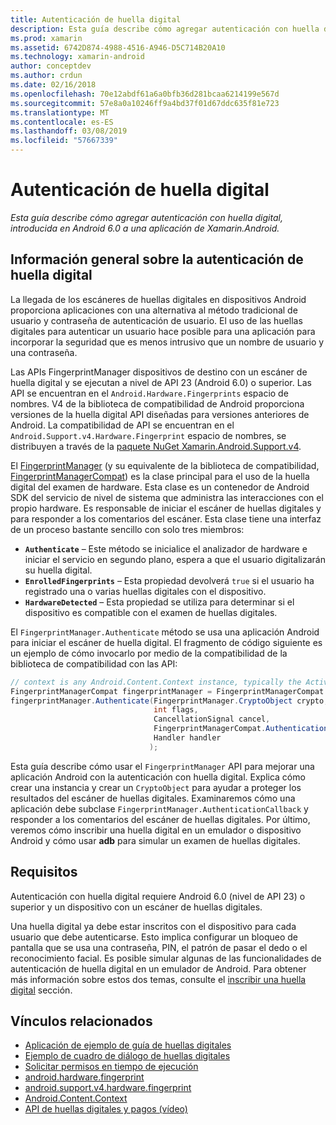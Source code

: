 ```yaml
---
title: Autenticación de huella digital
description: Esta guía describe cómo agregar autenticación con huella digital, introducida en Android 6.0 a una aplicación de Xamarin.Android.
ms.prod: xamarin
ms.assetid: 6742D874-4988-4516-A946-D5C714B20A10
ms.technology: xamarin-android
author: conceptdev
ms.author: crdun
ms.date: 02/16/2018
ms.openlocfilehash: 70e12abdf61a6a0bfb36d281bcaa6214199e567d
ms.sourcegitcommit: 57e8a0a10246ff9a4bd37f01d67ddc635f81e723
ms.translationtype: MT
ms.contentlocale: es-ES
ms.lasthandoff: 03/08/2019
ms.locfileid: "57667339"
---
```

# <a name="fingerprint-authentication"></a>Autenticación de huella digital

_Esta guía describe cómo agregar autenticación con huella digital, introducida en Android 6.0 a una aplicación de Xamarin.Android._


## <a name="fingerprint-authentication-overview"></a>Información general sobre la autenticación de huella digital

La llegada de los escáneres de huellas digitales en dispositivos Android proporciona aplicaciones con una alternativa al método tradicional de usuario y contraseña de autenticación de usuario. El uso de las huellas digitales para autenticar un usuario hace posible para una aplicación para incorporar la seguridad que es menos intrusivo que un nombre de usuario y una contraseña.

Las APIs FingerprintManager dispositivos de destino con un escáner de huella digital y se ejecutan a nivel de API 23 (Android 6.0) o superior. Las API se encuentran en el `Android.Hardware.Fingerprints` espacio de nombres. V4 de la biblioteca de compatibilidad de Android proporciona versiones de la huella digital API diseñadas para versiones anteriores de Android. La compatibilidad de API se encuentran en el `Android.Support.v4.Hardware.Fingerprint` espacio de nombres, se distribuyen a través de la [paquete NuGet Xamarin.Android.Support.v4](https://www.nuget.org/packages/Xamarin.Android.Support.v4/).

El [FingerprintManager](https://developer.android.com/reference/android/hardware/fingerprint/FingerprintManager.html) (y su equivalente de la biblioteca de compatibilidad, [FingerprintManagerCompat](https://developer.android.com/reference/android/support/v4/hardware/fingerprint/FingerprintManagerCompat.html)) es la clase principal para el uso de la huella digital del examen de hardware. Esta clase es un contenedor de Android SDK del servicio de nivel de sistema que administra las interacciones con el propio hardware. Es responsable de iniciar el escáner de huellas digitales y para responder a los comentarios del escáner. Esta clase tiene una interfaz de un proceso bastante sencillo con solo tres miembros:

* **`Authenticate`** &ndash; Este método se inicialice el analizador de hardware e iniciar el servicio en segundo plano, espera a que el usuario digitalizarán su huella digital.
* **`EnrolledFingerprints`** &ndash; Esta propiedad devolverá `true` si el usuario ha registrado una o varias huellas digitales con el dispositivo.
* **`HardwareDetected`** &ndash; Esta propiedad se utiliza para determinar si el dispositivo es compatible con el examen de huellas digitales.

El `FingerprintManager.Authenticate` método se usa una aplicación Android para iniciar el escáner de huella digital. El fragmento de código siguiente es un ejemplo de cómo invocarlo por medio de la compatibilidad de la biblioteca de compatibilidad con las API:

```csharp
// context is any Android.Content.Context instance, typically the Activity 
FingerprintManagerCompat fingerprintManager = FingerprintManagerCompat.From(context);
fingerprintManager.Authenticate(FingerprintManager.CryptoObject crypto,
                                int flags,
                                CancellationSignal cancel,
                                FingerprintManagerCompat.AuthenticationCallback callback,
                                Handler handler
                               );
```

Esta guía describe cómo usar el `FingerprintManager` API para mejorar una aplicación Android con la autenticación con huella digital. Explica cómo crear una instancia y crear un `CryptoObject` para ayudar a proteger los resultados del escáner de huellas digitales. Examinaremos cómo una aplicación debe subclase `FingerprintManager.AuthenticationCallback` y responder a los comentarios del escáner de huellas digitales. Por último, veremos cómo inscribir una huella digital en un emulador o dispositivo Android y cómo usar **adb** para simular un examen de huellas digitales.

## <a name="requirements"></a>Requisitos

Autenticación con huella digital requiere Android 6.0 (nivel de API 23) o superior y un dispositivo con un escáner de huellas digitales. 

Una huella digital ya debe estar inscritos con el dispositivo para cada usuario que debe autenticarse. Esto implica configurar un bloqueo de pantalla que se usa una contraseña, PIN, el patrón de pasar el dedo o el reconocimiento facial. Es posible simular algunas de las funcionalidades de autenticación de huella digital en un emulador de Android.  Para obtener más información sobre estos dos temas, consulte el [inscribir una huella digital](enrolling-fingerprint.md) sección. 






## <a name="related-links"></a>Vínculos relacionados

- [Aplicación de ejemplo de guía de huellas digitales](https://developer.xamarin.com/samples/monodroid/FingerprintGuide/)
- [Ejemplo de cuadro de diálogo de huellas digitales](https://developer.xamarin.com/samples/monodroid/android-m/FingerprintDialog/)
- [Solicitar permisos en tiempo de ejecución](https://developer.android.com/training/permissions/requesting.html)
- [android.hardware.fingerprint](https://developer.android.com/reference/android/hardware/fingerprint/package-summary.html)
- [android.support.v4.hardware.fingerprint](https://developer.android.com/reference/android/support/v4/hardware/fingerprint/package-summary.html)
- [Android.Content.Context](https://developer.xamarin.com/api/type/Android.Content.Context/)
- [API de huellas digitales y pagos (vídeo)](https://youtu.be/VOn7VrTRlA4)

